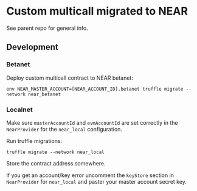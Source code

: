 # Custom multicall migrated to NEAR

See parent repo for general info.

## Development

### Betanet

Deploy custom multicall contract to NEAR betanet:

```
env NEAR_MASTER_ACCOUNT=[NEAR_ACCOUNT_ID].betanet truffle migrate --network near_betanet
```

### Localnet

Make sure `masterAccountId` and `evmAccountId` are set correctly in the `NearProvider` for the `near_local` configuration.

Run truffle migrations:

```
truffle migrate --network near_local
```

Store the contract address somewhere.

If you get an account/key error uncomment the `keyStore` section in `NearProvider` for `near_local` and paster your master account secret key.
